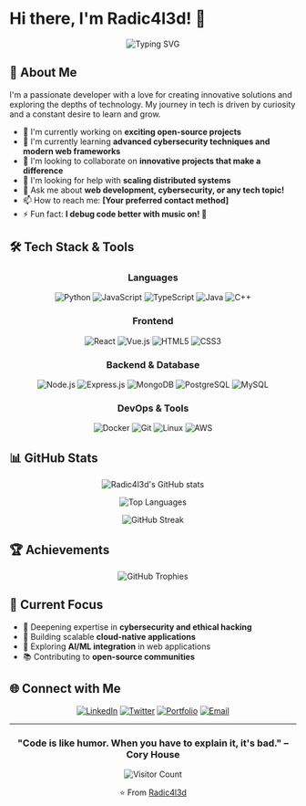 # Hi there, I'm Radic4l3d! 👋

<div align="center">
  
![Typing SVG](https://readme-typing-svg.herokuapp.com?font=Fira+Code&weight=600&size=22&pause=1000&color=36BCF7FF&center=true&vCenter=true&width=435&lines=Welcome+to+my+GitHub+Profile!;Full+Stack+Developer;Cybersecurity+Enthusiast;Always+Learning+Something+New!)

</div>

## 🚀 About Me

I'm a passionate developer with a love for creating innovative solutions and exploring the depths of technology. My journey in tech is driven by curiosity and a constant desire to learn and grow.

- 🔭 I'm currently working on **exciting open-source projects**
- 🌱 I'm currently learning **advanced cybersecurity techniques and modern web frameworks**
- 👯 I'm looking to collaborate on **innovative projects that make a difference**
- 🤔 I'm looking for help with **scaling distributed systems**
- 💬 Ask me about **web development, cybersecurity, or any tech topic!**
- 📫 How to reach me: **[Your preferred contact method]**
- ⚡ Fun fact: **I debug code better with music on! 🎵**

## 🛠️ Tech Stack & Tools

<div align="center">

### Languages
![Python](https://img.shields.io/badge/Python-3776AB?style=for-the-badge&logo=python&logoColor=white)
![JavaScript](https://img.shields.io/badge/JavaScript-F7DF1E?style=for-the-badge&logo=javascript&logoColor=black)
![TypeScript](https://img.shields.io/badge/TypeScript-007ACC?style=for-the-badge&logo=typescript&logoColor=white)
![Java](https://img.shields.io/badge/Java-ED8B00?style=for-the-badge&logo=java&logoColor=white)
![C++](https://img.shields.io/badge/C++-00599C?style=for-the-badge&logo=cplusplus&logoColor=white)

### Frontend
![React](https://img.shields.io/badge/React-20232A?style=for-the-badge&logo=react&logoColor=61DAFB)
![Vue.js](https://img.shields.io/badge/Vue.js-35495E?style=for-the-badge&logo=vuedotjs&logoColor=4FC08D)
![HTML5](https://img.shields.io/badge/HTML5-E34F26?style=for-the-badge&logo=html5&logoColor=white)
![CSS3](https://img.shields.io/badge/CSS3-1572B6?style=for-the-badge&logo=css3&logoColor=white)

### Backend & Database
![Node.js](https://img.shields.io/badge/Node.js-43853D?style=for-the-badge&logo=nodedotjs&logoColor=white)
![Express.js](https://img.shields.io/badge/Express.js-404D59?style=for-the-badge)
![MongoDB](https://img.shields.io/badge/MongoDB-4EA94B?style=for-the-badge&logo=mongodb&logoColor=white)
![PostgreSQL](https://img.shields.io/badge/PostgreSQL-316192?style=for-the-badge&logo=postgresql&logoColor=white)
![MySQL](https://img.shields.io/badge/MySQL-00000F?style=for-the-badge&logo=mysql&logoColor=white)

### DevOps & Tools
![Docker](https://img.shields.io/badge/Docker-2496ED?style=for-the-badge&logo=docker&logoColor=white)
![Git](https://img.shields.io/badge/Git-F05032?style=for-the-badge&logo=git&logoColor=white)
![Linux](https://img.shields.io/badge/Linux-FCC624?style=for-the-badge&logo=linux&logoColor=black)
![AWS](https://img.shields.io/badge/AWS-232F3E?style=for-the-badge&logo=amazonaws&logoColor=white)

</div>

## 📊 GitHub Stats

<div align="center">
  
![Radic4l3d's GitHub stats](https://github-readme-stats.vercel.app/api?username=Radic4l3d&show_icons=true&theme=radical&hide_border=true&count_private=true)

![Top Languages](https://github-readme-stats.vercel.app/api/top-langs/?username=Radic4l3d&layout=compact&theme=radical&hide_border=true)

![GitHub Streak](https://github-readme-streak-stats.herokuapp.com/?user=Radic4l3d&theme=radical&hide_border=true)

</div>

## 🏆 Achievements

<div align="center">
  
![GitHub Trophies](https://github-profile-trophy.vercel.app/?username=Radic4l3d&theme=radical&no-frame=true&no-bg=false&margin-w=4)

</div>

## 🎯 Current Focus

- 🔐 Deepening expertise in **cybersecurity and ethical hacking**
- 🚀 Building scalable **cloud-native applications**
- 🤖 Exploring **AI/ML integration** in web applications
- 📚 Contributing to **open-source communities**

## 🌐 Connect with Me

<div align="center">

[![LinkedIn](https://img.shields.io/badge/LinkedIn-0077B5?style=for-the-badge&logo=linkedin&logoColor=white)](https://linkedin.com/in/yourprofile)
[![Twitter](https://img.shields.io/badge/Twitter-1DA1F2?style=for-the-badge&logo=twitter&logoColor=white)](https://twitter.com/yourhandle)
[![Portfolio](https://img.shields.io/badge/Portfolio-255E63?style=for-the-badge&logo=About.me&logoColor=white)](https://yourportfolio.com)
[![Email](https://img.shields.io/badge/Email-D14836?style=for-the-badge&logo=gmail&logoColor=white)](mailto:your.email@example.com)

</div>

---

<div align="center">
  
### "Code is like humor. When you have to explain it, it's bad." – Cory House

![Visitor Count](https://komarev.com/ghpvc/?username=Radic4l3d&color=brightgreen&style=flat-square&label=Profile+Views)

⭐️ From [Radic4l3d](https://github.com/Radic4l3d)

</div>